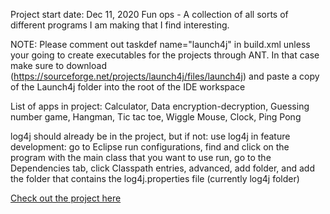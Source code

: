 Project start date: Dec 11, 2020
Fun ops - A collection of all sorts of different programs I am making that I find interesting.

NOTE: Please comment out taskdef name="launch4j" in build.xml unless your going to create executables
for the projects through ANT. In that case make sure to download
(https://sourceforge.net/projects/launch4j/files/launch4j) and paste a copy of the Launch4j folder into the root of the IDE workspace 

List of apps in project: Calculator, Data encryption-decryption, Guessing number game, Hangman, Tic tac toe, Wiggle Mouse, Clock, Ping Pong

log4j should already be in the project, but if not: use log4j in feature development: go to Eclipse run configurations, find and click on the program with the main class
that you want to use run, go to the Dependencies tab, click Classpath entries, advanced, add folder,
and add the folder that contains the log4j.properties file (currently log4j folder)

[Check out the project here](https://brianperel.github.io/side_projects.htm)

